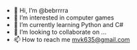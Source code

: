 - 👋 Hi, I’m @bebrrrra
- 👀 I’m interested in computer games
- 🌱 I’m currently learning Python and C#
- 💞️ I’m looking to collaborate on ...
- 📫 How to reach me mvk635@gmail.com

<!---
bebrrrra/bebrrrra is a ✨ special ✨ repository because its `README.md` (this file) appears on your GitHub profile.
You can click the Preview link to take a look at your changes.
--->
